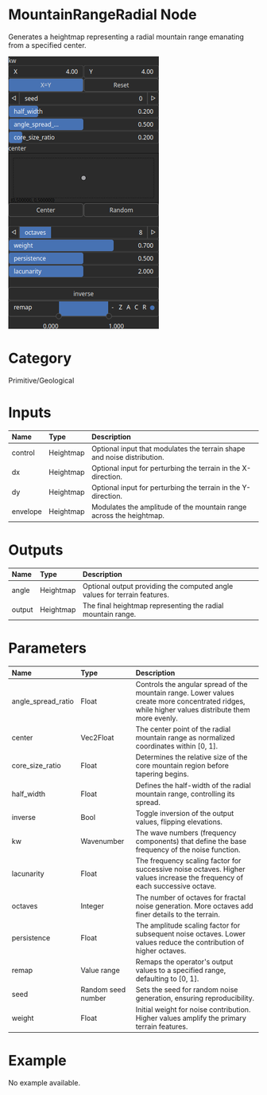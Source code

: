 
MountainRangeRadial Node
========================


Generates a heightmap representing a radial mountain range emanating from a specified center.



![img](../../images/nodes/MountainRangeRadial_settings.png)


# Category


Primitive/Geological
# Inputs

|Name|Type|Description|
| :--- | :--- | :--- |
|control|Heightmap|Optional input that modulates the terrain shape and noise distribution.|
|dx|Heightmap|Optional input for perturbing the terrain in the X-direction.|
|dy|Heightmap|Optional input for perturbing the terrain in the Y-direction.|
|envelope|Heightmap|Modulates the amplitude of the mountain range across the heightmap.|

# Outputs

|Name|Type|Description|
| :--- | :--- | :--- |
|angle|Heightmap|Optional output providing the computed angle values for terrain features.|
|output|Heightmap|The final heightmap representing the radial mountain range.|

# Parameters

|Name|Type|Description|
| :--- | :--- | :--- |
|angle_spread_ratio|Float|Controls the angular spread of the mountain range. Lower values create more concentrated ridges, while higher values distribute them more evenly.|
|center|Vec2Float|The center point of the radial mountain range as normalized coordinates within [0, 1].|
|core_size_ratio|Float|Determines the relative size of the core mountain region before tapering begins.|
|half_width|Float|Defines the half-width of the radial mountain range, controlling its spread.|
|inverse|Bool|Toggle inversion of the output values, flipping elevations.|
|kw|Wavenumber|The wave numbers (frequency components) that define the base frequency of the noise function.|
|lacunarity|Float|The frequency scaling factor for successive noise octaves. Higher values increase the frequency of each successive octave.|
|octaves|Integer|The number of octaves for fractal noise generation. More octaves add finer details to the terrain.|
|persistence|Float|The amplitude scaling factor for subsequent noise octaves. Lower values reduce the contribution of higher octaves.|
|remap|Value range|Remaps the operator's output values to a specified range, defaulting to [0, 1].|
|seed|Random seed number|Sets the seed for random noise generation, ensuring reproducibility.|
|weight|Float|Initial weight for noise contribution. Higher values amplify the primary terrain features.|

# Example


No example available.